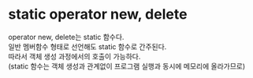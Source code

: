 # static operator new, delete

operator new, delete는 static 함수다.   
일반 멤버함수 형태로 선언해도 static 함수로 간주된다.   
따라서 객체 생성 과정에서의 호출이 가능하다.    
(static 함수는 객체 생성과 관계없이 프로그램 실행과 동시에 메모리에 올라가므로)
